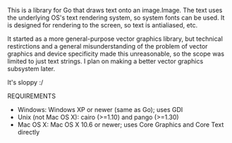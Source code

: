 This is a library for Go that draws text onto an image.Image. The text uses the underlying OS's text rendering system, so system fonts can be used. It is designed for rendering to the screen, so text is antialiased, etc.

It started as a more general-purpose vector graphics library, but technical restirctions and a general misunderstanding of the problem of vector graphics and device specificity made this unreasonable, so the scope was limited to just text strings. I plan on making a better vector graphics subsystem later.

It's sloppy :/

REQUIREMENTS
* Windows: Windows XP or newer (same as Go); uses GDI
* Unix (not Mac OS X): cairo (>=1.10) and pango (>=1.30)
* Mac OS X: Mac OS X 10.6 or newer; uses Core Graphics and Core Text directly
